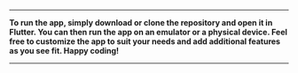 

<hr>
<b>
To run the app, simply download or clone the repository and open it in Flutter. You can then run the app on an emulator or a physical device. Feel free to customize the app to suit your needs and add additional features as you see fit. Happy coding!
</b>
<hr>

